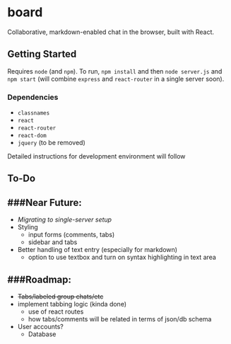 # board
Collaborative, markdown-enabled chat in the browser, built with React.

## Getting Started
Requires `node` (and `npm`).
To run, `npm install` and then `node server.js` and `npm start` (will combine `express` and `react-router`
in a single server soon).
### Dependencies
* `classnames`
* `react`
* `react-router`
* `react-dom`
* `jquery` (to be removed)

Detailed instructions for development environment will follow

## To-Do
###Near Future:
-----
* *Migrating to single-server setup*
* Styling
  * input forms (comments, tabs)
  * sidebar and tabs
* Better handling of text entry (especially for markdown)
  * option to use textbox and turn on syntax highlighting in text area


###Roadmap:
------
* ~~Tabs/labeled group chats/etc~~
* implement tabbing logic (kinda done)
  * use of react routes
  * how tabs/comments will be related in terms of json/db schema
* User accounts?
  * Database
